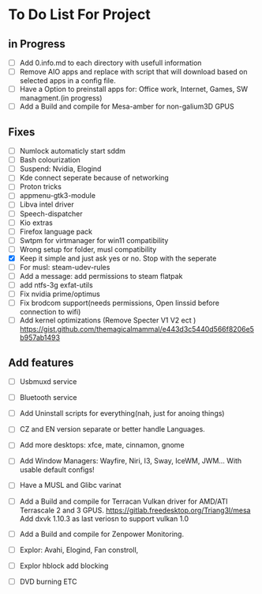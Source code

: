 # To Do List For Project
## in Progress
- [ ] Add 0.info.md to each directory with usefull information
- [ ] Remove AIO apps and replace with script that will download based on selected apps in a config file.
- [ ] Have a Option to preinstall apps for: Office work, Internet, Games, SW managment.(in progress)
- [ ] Add a Build and compile for Mesa-amber for non-galium3D GPUS
## Fixes
- [ ] Numlock automaticly start sddm
- [ ] Bash colourization
- [ ] Suspend: Nvidia, Elogind
- [ ] Kde connect seperate because of networking
- [ ] Proton tricks
- [ ] appmenu-gtk3-module
- [ ] Libva intel driver
- [ ] Speech-dispatcher
- [ ] Kio extras
- [ ] Firefox language pack
- [ ] Swtpm for virtmanager for win11 compatibility
- [ ] Wrong setup for folder, musl compatibility
- [x] Keep it simple and just ask yes or no. Stop with the seperate  
- [ ] For musl: steam-udev-rules
- [ ] Add a message: add permissions to steam flatpak
- [ ] add ntfs-3g exfat-utils
- [ ] Fix nvidia prime/optimus
- [ ] Fix brodcom support(needs permissions, Open linssid before connection to wifi)
- [ ] Add kernel optimizations (Remove Specter V1 V2 ect ) https://gist.github.com/themagicalmammal/e443d3c5440d566f8206e5b957ab1493 

## Add features
- [ ] Usbmuxd service
- [ ] Bluetooth service
- [ ] Add Uninstall scripts for everything(nah, just for anoing things)
- [ ] CZ and EN version separate or better handle Languages.
- [ ] Add more desktops: xfce, mate, cinnamon, gnome
- [ ] Add Window Managers: Wayfire, Niri, I3, Sway, IceWM, JWM... With usable default configs!
- [ ] Have a MUSL and Glibc varinat
- [ ] Add a Build and compile for Terracan Vulkan driver for AMD/ATI Terrascale 2 and 3 GPUS. https://gitlab.freedesktop.org/Triang3l/mesa Add dxvk 1.10.3 as last veriosn to support vulkan 1.0
- [ ] Add a Build and compile for Zenpower Monitoring.
- [ ] Explor: Avahi, Elogind, Fan constroll,
- [ ] Explor hblock add blocking
- [ ] DVD burning ETC



